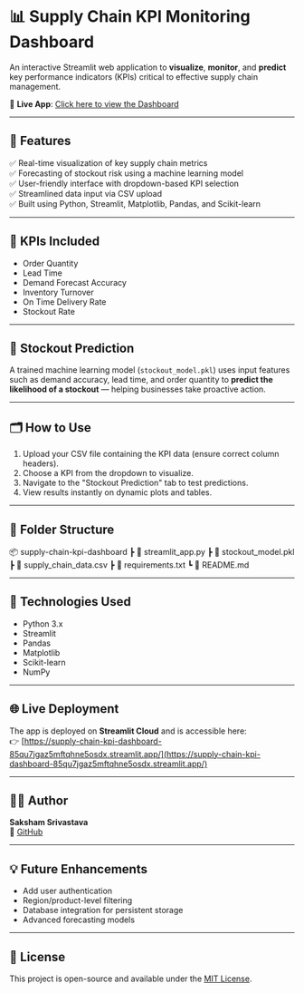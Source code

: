 # 📊 Supply Chain KPI Monitoring Dashboard

An interactive Streamlit web application to **visualize**, **monitor**, and **predict** key performance indicators (KPIs) critical to effective supply chain management.

🔗 **Live App**: [Click here to view the Dashboard](https://supply-chain-kpi-dashboard-85qu7jgaz5mftqhne5osdx.streamlit.app/)

---

## 🚀 Features

✅ Real-time visualization of key supply chain metrics  
✅ Forecasting of stockout risk using a machine learning model  
✅ User-friendly interface with dropdown-based KPI selection  
✅ Streamlined data input via CSV upload  
✅ Built using Python, Streamlit, Matplotlib, Pandas, and Scikit-learn

---

## 📌 KPIs Included

- Order Quantity  
- Lead Time  
- Demand Forecast Accuracy  
- Inventory Turnover  
- On Time Delivery Rate  
- Stockout Rate  

---

## 🧠 Stockout Prediction

A trained machine learning model (`stockout_model.pkl`) uses input features such as demand accuracy, lead time, and order quantity to **predict the likelihood of a stockout** — helping businesses take proactive action.

---

## 🗂️ How to Use

1. Upload your CSV file containing the KPI data (ensure correct column headers).
2. Choose a KPI from the dropdown to visualize.
3. Navigate to the "Stockout Prediction" tab to test predictions.
4. View results instantly on dynamic plots and tables.

---

## 📁 Folder Structure

📦 supply-chain-kpi-dashboard
┣ 📄 streamlit_app.py
┣ 📄 stockout_model.pkl
┣ 📄 supply_chain_data.csv
┣ 📄 requirements.txt
┗ 📄 README.md


---

## 🔧 Technologies Used

- Python 3.x  
- Streamlit  
- Pandas  
- Matplotlib  
- Scikit-learn  
- NumPy  

---

## 🌐 Live Deployment

The app is deployed on **Streamlit Cloud** and is accessible here:  
👉 [https://supply-chain-kpi-dashboard-85qu7jgaz5mftqhne5osdx.streamlit.app/](https://supply-chain-kpi-dashboard-85qu7jgaz5mftqhne5osdx.streamlit.app/)

---

## 👨‍💻 Author

**Saksham Srivastava**  
🔗 [GitHub](https://github.com/saksham-srivastava37)

---

## 💡 Future Enhancements

- Add user authentication  
- Region/product-level filtering  
- Database integration for persistent storage  
- Advanced forecasting models

---

## 📝 License

This project is open-source and available under the [MIT License](LICENSE).

